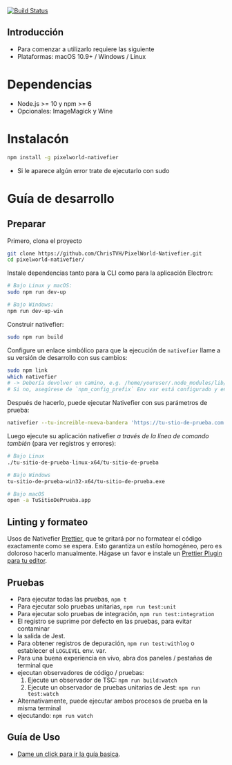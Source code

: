 [![Build Status](https://travis-ci.org/ChrisTVH/PixelWorld-Nativefier.svg?branch=master)](https://travis-ci.org/ChrisTVH/PixelWorld-Nativefier)

## Introducción

- Para comenzar a utilizarlo requiere las siguiente
- Plataformas: macOS 10.9+ / Windows / Linux

# Dependencias

- Node.js >= 10 y npm >= 6
- Opcionales: ImageMagick y Wine

# Instalacón

```bash
npm install -g pixelworld-nativefier
```

- Si le aparece algún error trate de ejecutarlo con sudo


# Guía de desarrollo

## Preparar

Primero, clona el proyecto

```bash
git clone https://github.com/ChrisTVH/PixelWorld-Nativefier.git
cd pixelworld-nativefier/
```

Instale dependencias tanto para la CLI como para la aplicación Electron:

```bash
# Bajo Linux y macOS:
sudo npm run dev-up

# Bajo Windows:
npm run dev-up-win
```

Construir nativefier:

```bash
sudo npm run build
```

Configure un enlace simbólico para que la ejecución de `nativefier` llame a su versión de desarrollo con sus cambios:

```bash
sudo npm link
which nativefier
# -> Debería devolver un camino, e.g. /home/youruser/.node_modules/lib/node_modules/nativefier
# Si no, asegúrese de `npm_config_prefix` Env var está configurado y en tu `RUTA`
```

Después de hacerlo, puede ejecutar Nativefier con sus parámetros de prueba:

```bash
nativefier --tu-increible-nueva-bandera 'https://tu-stio-de-prueba.com'
```

Luego ejecute su aplicación nativefier _a través de la línea de comando también_ (para ver registros y errores):

```bash
# Bajo Linux
./tu-sitio-de-prueba-linux-x64/tu-sitio-de-prueba

# Bajo Windows
tu-sitio-de-prueba-win32-x64/tu-sitio-de-prueba.exe

# Bajo macOS
open -a TuSitioDePrueba.app
```

## Linting y formateo

Usos de Nativefier [Prettier](https://prettier.io/), que te gritará por
no formatear el código exactamente como se espera. Esto garantiza un estilo homogéneo,
pero es doloroso hacerlo manualmente. Hágase un favor e instale un
[Prettier Plugin para tu editor](https://prettier.io/docs/en/editors.html).

## Pruebas

- Para ejecutar todas las pruebas, `npm t`
- Para ejecutar solo pruebas unitarias, `npm run test:unit`
- Para ejecutar solo pruebas de integración, `npm run test:integration`
- El registro se suprime por defecto en las pruebas, para evitar contaminar
- la salida de Jest.
- Para obtener registros de depuración, `npm run test:withlog` o establecer el `LOGLEVEL` env. var.
- Para una buena experiencia en vivo, abra dos paneles / pestañas de terminal que
- ejecutan observadores de código / pruebas:
  1. Ejecute un observador de TSC: `npm run build:watch`
  2. Ejecute un observador de pruebas unitarias de Jest: `npm run test:watch`
- Alternativamente, puede ejecutar ambos procesos de prueba en la misma terminal
- ejecutando: `npm run watch`

## Guía de Uso

- [Dame un click para ir la guía basica](https://github.com/jiahaog/nativefier/blob/master/README.md).
